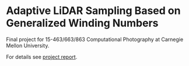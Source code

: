 # Adaptive LiDAR Sampling Based on Generalized Winding Numbers

Final project for 15-463/663/863 Computational Photography at Carnegie Mellon University. 

For details see [project report](https://github.com/hanyucc/adaptive_lidar_wn/blob/main/report.pdf).
